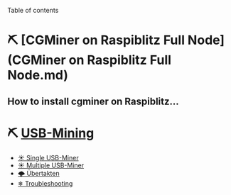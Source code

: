 Table of contents

# ⛏ [CGMiner on Raspiblitz Full Node](CGMiner on Raspiblitz Full Node.md)

How to install cgminer on Raspiblitz... 
---

# ⛏ [USB-Mining](usb-mining/README.md)
  * [☀ Single USB-Miner](usb-mining/single-usb-miner.md)
  * [☀ Multiple USB-Miner](usb-mining/multiple-usb-miner.md)
  * [🌩 Übertakten](usb-mining/uebertakten.md)
  * [❄ Troubleshooting](usb-mining/troubleshooting.md)
